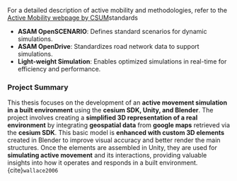 For a detailed description of active mobility and methodologies, refer to the [Active Mobility webpage by CSUM](https://csum.civ.uth.gr/active-mobility/)standards

- **ASAM OpenSCENARIO**: Defines standard scenarios for dynamic simulations.
- **ASAM OpenDrive**: Standardizes road network data to support simulations.
- **Light-weight Simulation**: Enables optimized simulations in real-time for efficiency and performance.

### Project Summary

This thesis focuses on the development of an **active movement simulation in a built environment** using the **cesium SDK, Unity, and Blender**. The project involves creating a **simplified 3D representation of a real environment** by integrating **geospatial data** from **google maps** retrieved via the **cesium SDK**. This basic model is **enhanced with custom 3D elements** created in Blender to improve visual accuracy and better render the main structures. Once the elements are assembled in Unity, they are used for **simulating active movement** and its interactions, providing valuable insights into how it operates and responds in a built environment.{cite}`wallace2006`

